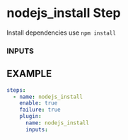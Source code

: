 
# nodejs_install Step
Install dependencies use `npm install`

### INPUTS

## EXAMPLE 

```yml
steps:
  - name: nodejs_install
    enable: true
    failure: true
    plugin:
      name: nodejs_install
      inputs:
```
